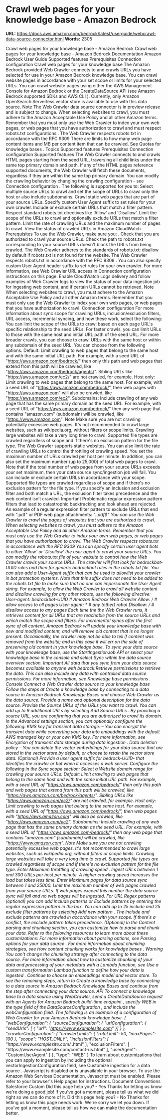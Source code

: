

# Crawl web pages for your knowledge base - Amazon Bedrock
**URL:** https://docs.aws.amazon.com/bedrock/latest/userguide/webcrawl-data-source-connector.html
**Words:** 2305

Crawl web pages for your knowledge base - Amazon Bedrock Crawl web pages for your knowledge base - Amazon Bedrock Documentation Amazon Bedrock User Guide Supported features Prerequisites Connection configuration Crawl web pages for your knowledge base The Amazon Bedrock provided Web Crawler connects to and crawls URLs you have selected for use in your Amazon Bedrock knowledge base. You can crawl website pages in accordance with your set scope or limits for your selected URLs. You can crawl website pages using either the AWS Management Console for Amazon Bedrock or the CreateDataSource API (see Amazon Bedrock supported SDKs and AWS CLI ). Currently, only Amazon OpenSearch Serverless vector store is available to use with this data source. Note The Web Crawler data source connector is in preview release and is subject to change. When selecting websites to crawl, you must adhere to the Amazon Acceptable Use Policy and all other Amazon terms. Remember that you must only use the Web Crawler to index your own web pages, or web pages that you have authorization to crawl and must respect robots.txt configurations.. The Web Crawler respects robots.txt in accordance with the RFC 9309 There are limits to how many web page content items and MB per content item that can be crawled. See Quotas for knowledge bases . Topics Supported features Prerequisites Connection configuration Supported features The Web Crawler connects to and crawls HTML pages starting from the seed URL, traversing all child links under the same top primary domain and path. If any of the HTML pages reference supported documents, the Web Crawler will fetch these documents, regardless if they are within the same top primary domain. You can modify the crawling behavior by changing the crawling configuration - see Connection configuration . The following is supported for you to: Select multiple source URLs to crawl and set the scope of URLs to crawl only the host or also include subdomains. Crawl static web pages that are part of your source URLs. Specify custom User Agent suffix to set rules for your own crawler. Include or exclude certain URLs that match a filter pattern. Respect standard robots.txt directives like 'Allow' and 'Disallow'. Limit the scope of the URLs to crawl and optionally exclude URLs that match a filter pattern. Limit the rate of crawling URLs and the maximum number of pages to crawl. View the status of crawled URLs in Amazon CloudWatch Prerequisites To use the Web Crawler, make sure you: . Check that you are authorized to crawl your source URLs. Check the path to robots.txt corresponding to your source URLs doesn't block the URLs from being crawled. The Web Crawler adheres to the standards of robots.txt: disallow by default if robots.txt is not found for the website. The Web Crawler respects robots.txt in accordance with the RFC 9309 . You can also specify custom User Agent header suffix to set rules for your own crawler. For more information, see Web Crawler URL access in Connection configuration instructions on this page. Enable CloudWatch Logs delivery and follow examples of Web Crawler logs to view the status of your data ingestion job for ingesting web content, and if certain URLs cannot be retrieved. Note When selecting websites to crawl, you must adhere to the Amazon Acceptable Use Policy and all other Amazon terms. Remember that you must only use the Web Crawler to index your own web pages, or web pages that you have authorization to crawl. Connection configuration For more information about sync scope for crawling URLs, inclusion/exclusion filters, URL access, incremental syncing, and how these work, select the following: You can limit the scope of the URLs to crawl based on each page URL's specific relationship to the seed URLs. For faster crawls, you can limit URLs to those with the same host and initial URL path of the seed URL. For more broader crawls, you can choose to crawl URLs with the same host or within any subdomain of the seed URL. You can choose from the following options. Default: Limit crawling to web pages that belong to the same host and with the same initial URL path. For example, with a seed URL of "https://aws.amazon.com/bedrock/" then only this path and web pages that extend from this path will be crawled, like "https://aws.amazon.com/bedrock/agents/". Sibling URLs like "https://aws.amazon.com/ec2/" are not crawled, for example. Host only: Limit crawling to web pages that belong to the same host. For example, with a seed URL of "https://aws.amazon.com/bedrock/", then web pages with "https://aws.amazon.com" will also be crawled, like "https://aws.amazon.com/ec2". Subdomains: Include crawling of any web page that has the same primary domain as the seed URL. For example, with a seed URL of "https://aws.amazon.com/bedrock/" then any web page that contains "amazon.com" (subdomain) will be crawled, like "https://www.amazon.com". Note Make sure you are not crawling potentially excessive web pages. It's not recommended to crawl large websites, such as wikipedia.org, without filters or scope limits. Crawling large websites will take a very long time to crawl. Supported file types are crawled regardless of scope and if there's no exclusion pattern for the file type. The Web Crawler supports static websites. You can also limit the rate of crawling URLs to control the throttling of crawling speed. You set the maximum number of URLs crawled per host per minute. In addition, you can also set the maximum number (up to 25,000) of total web pages to crawl. Note that if the total number of web pages from your source URLs exceeds your set maximum, then your data source sync/ingestion job will fail. You can include or exclude certain URLs in accordance with your scope. Supported file types are crawled regardless of scope and if there's no exclusion pattern for the file type. If you specify an inclusion and exclusion filter and both match a URL, the exclusion filter takes precedence and the web content isn’t crawled. Important Problematic regular expression pattern filters that lead to catastrophic backtracking and look ahead are rejected. An example of a regular expression filter pattern to exclude URLs that end with ".pdf" or PDF web page attachments: ".*\.pdf$" You can use the Web Crawler to crawl the pages of websites that you are authorized to crawl. When selecting websites to crawl, you must adhere to the Amazon Acceptable Use Policy and all other Amazon terms. Remember that you must only use the Web Crawler to index your own web pages, or web pages that you have authorization to crawl. The Web Crawler respects robots.txt in accordance with the RFC 9309 You can specify certain user agent bots to either ‘Allow’ or ‘Disallow’ the user agent to crawl your source URLs. You can modify the robots.txt file of your website to control how the Web Crawler crawls your source URLs. The crawler will first look for bedrockbot-UUID rules and then for generic bedrockbot rules in the robots.txt file. You can also add a User-Agent suffix that can be used to allowlist your crawler in bot protection systems. Note that this suffix does not need to be added to the robots.txt file to make sure that no one can impersonate the User Agent string. For example, to allow the Web Crawler to crawl all website content and disallow crawling for any other robots, use the following directive: User-agent: bedrockbot-UUID # Amazon Bedrock Web Crawler Allow: / # allow access to all pages User-agent: * # any (other) robot Disallow: / # disallow access to any pages Each time the the Web Crawler runs, it retrieves content for all URLs that are reachable from the source URLs and which match the scope and filters. For incremental syncs after the first sync of all content, Amazon Bedrock will update your knowledge base with new and modified content, and will remove old content that is no longer present. Occasionally, the crawler may not be able to tell if content was removed from the website; and in this case it will err on the side of preserving old content in your knowledge base. To sync your data source with your knowledge base, use the StartIngestionJob API or select your knowledge base in the console and select Sync within the data source overview section. Important All data that you sync from your data source becomes available to anyone with bedrock:Retrieve permissions to retrieve the data. This can also include any data with controlled data source permissions. For more information, see Knowledge base permissions . Console Connect a Web Crawler data source to your knowledge base Follow the steps at Create a knowledge base by connecting to a data source in Amazon Bedrock Knowledge Bases and choose Web Crawler as the data source. Provide a name and optional description for the data source. Provide the Source URLs of the URLs you want to crawl. You can add up to 9 additional URLs by selecting Add Source URLs . By providing a source URL, you are confirming that you are authorized to crawl its domain. In the Advanced settings section, you can optionally configure the following: KMS key for transient data storage. – You can encrypt the transient data while converting your data into embeddings with the default AWS managed key or your own KMS key. For more information, see Encryption of transient data storage during data ingestion . Data deletion policy – You can delete the vector embeddings for your data source that are stored in the vector store by default, or choose to retain the vector store data. (Optional) Provide a user agent suffix for bedrock-UUID- that identifies the crawler or bot when it accesses a web server. Configure the following in the Sync scope section: Select a Website domain range for crawling your source URLs: Default: Limit crawling to web pages that belong to the same host and with the same initial URL path. For example, with a seed URL of "https://aws.amazon.com/bedrock/" then only this path and web pages that extend from this path will be crawled, like "https://aws.amazon.com/bedrock/agents/". Sibling URLs like "https://aws.amazon.com/ec2/" are not crawled, for example. Host only: Limit crawling to web pages that belong to the same host. For example, with a seed URL of "https://aws.amazon.com/bedrock/", then web pages with "https://aws.amazon.com" will also be crawled, like "https://aws.amazon.com/ec2". Subdomains: Include crawling of any web page that has the same primary domain as the seed URL. For example, with a seed URL of "https://aws.amazon.com/bedrock/" then any web page that contains "amazon.com" (subdomain) will be crawled, like "https://www.amazon.com". Note Make sure you are not crawling potentially excessive web pages. It's not recommended to crawl large websites, such as wikipedia.org, without filters or scope limits. Crawling large websites will take a very long time to crawl. Supported file types are crawled regardless of scope and if there's no exclusion pattern for the file type. Enter Maximum throttling of crawling speed . Ingest URLs between 1 and 300 URLs per host per minute. A higher crawling speed increases the load but takes less time. Enter Maximum pages for data source sync between 1 and 25000. Limit the maximum number of web pages crawled from your source URLs. If web pages exceed this number the data source sync will fail and no web pages will be ingested. For URL Regex patterns (optional) you can add Include patterns or Exclude patterns by entering the regular expression pattern in the box. You can add up to 25 include and 25 exclude filter patterns by selecting Add new pattern . The include and exclude patterns are crawled in accordance with your scope. If there's a conflict, the exclude pattern takes precedence. (Optional) In the Content parsing and chunking section, you can customize how to parse and chunk your data. Refer to the following resources to learn more about these customizations: For more information about parsing options, see Parsing options for your data source . For more information about chunking strategies, see How content chunking works for knowledge bases . Warning You can't change the chunking strategy after connecting to the data source. For more information about how to customize chunking of your data and processing of your metadata with a Lambda function, see Use a custom transformation Lambda function to define how your data is ingested . Continue to choose an embeddings model and vector store. To see the remaining steps, return to Create a knowledge base by connecting to a data source in Amazon Bedrock Knowledge Bases and continue from the step after connecting your data source. API To connect a knowledge base to a data source using WebCrawler, send a CreateDataSource request with an Agents for Amazon Bedrock build-time endpoint , specify WEB in the type field of the DataSourceConfiguration , and include the webConfiguration field. The following is an example of a configuration of Web Crawler for your Amazon Bedrock knowledge base. { "webConfiguration": { "sourceConfiguration": { "urlConfiguration": { "seedUrls": [ { "url": "https://www.examplesite.com" }] } }, "crawlerConfiguration": { "crawlerLimits": { "rateLimit": 50, "maxPages": 100 }, "scope": "HOST_ONLY", "inclusionFilters": [ "https://www\.examplesite\.com/.*\.html" ], "exclusionFilters": [ "https://www\.examplesite\.com/contact-us\.html" ], "userAgent": "CustomUserAgent" } }, "type": "WEB" } To learn about customizations that you can apply to ingestion by including the optional vectorIngestionConfiguration field, see Customize ingestion for a data source . Javascript is disabled or is unavailable in your browser. To use the Amazon Web Services Documentation, Javascript must be enabled. Please refer to your browser's Help pages for instructions. Document Conventions Salesforce Custom Did this page help you? - Yes Thanks for letting us know we're doing a good job! If you've got a moment, please tell us what we did right so we can do more of it. Did this page help you? - No Thanks for letting us know this page needs work. We're sorry we let you down. If you've got a moment, please tell us how we can make the documentation better.